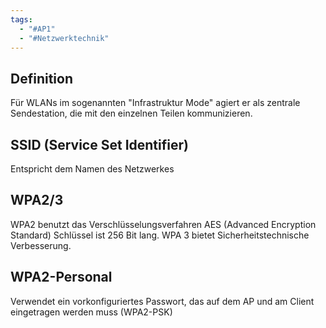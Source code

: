 ```yaml
---
tags:
  - "#AP1"
  - "#Netzwerktechnik"
---
```

## Definition
Für WLANs im sogenannten "Infrastruktur Mode" agiert er als zentrale Sendestation, die mit den einzelnen Teilen kommunizieren.

## SSID (Service Set Identifier)
Entspricht dem Namen des Netzwerkes

## WPA2/3
WPA2 benutzt das Verschlüsselungsverfahren AES (Advanced Encryption Standard)
Schlüssel ist 256 Bit lang.
WPA 3 bietet Sicherheitstechnische Verbesserung.

## WPA2-Personal
Verwendet ein vorkonfiguriertes Passwort, das auf dem AP und am Client eingetragen werden muss (WPA2-PSK)  